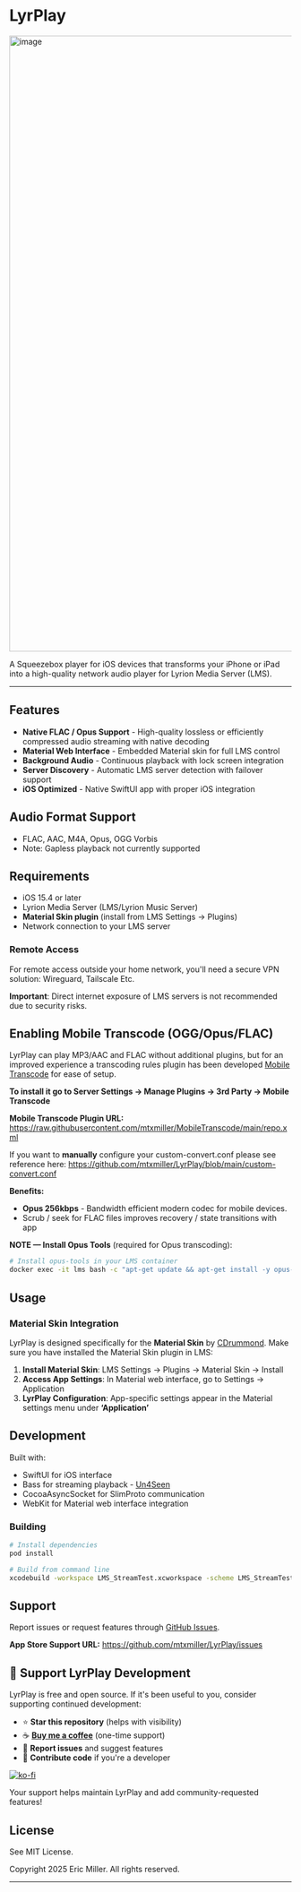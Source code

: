 # LyrPlay

<img width="2880" height="1100" alt="image" src="https://github.com/user-attachments/assets/eb77fa7f-3e40-4d72-af53-4840fa07e22b" />



A Squeezebox player for iOS devices that transforms your iPhone or iPad into a high-quality network audio player for Lyrion Media Server (LMS).

---

## Features

- **Native FLAC / Opus Support** - High-quality lossless or efficiently compressed audio streaming with native decoding
- **Material Web Interface** - Embedded Material skin for full LMS control
- **Background Audio** - Continuous playback with lock screen integration
- **Server Discovery** - Automatic LMS server detection with failover support
- **iOS Optimized** - Native SwiftUI app with proper iOS integration

## Audio Format Support

- FLAC, AAC, M4A, Opus, OGG Vorbis
- Note: Gapless playback not currently supported

## Requirements

- iOS 15.4 or later
- Lyrion Media Server (LMS/Lyrion Music Server)
- **Material Skin plugin** (install from LMS Settings → Plugins)
- Network connection to your LMS server

### Remote Access

For remote access outside your home network, you'll need a secure VPN solution: Wireguard, Tailscale Etc. 

**Important**: Direct internet exposure of LMS servers is not recommended due to security risks. 

## Enabling Mobile Transcode (OGG/Opus/FLAC)

LyrPlay can play MP3/AAC and FLAC without additional plugins, but for an improved experience a transcoding rules plugin has been developed [Mobile Transcode](https://github.com/mtxmiller/MobileTranscode) for ease of setup.  

**To install it go to Server Settings -> Manage Plugins -> 3rd Party -> Mobile Transcode**

**Mobile Transcode Plugin URL:** https://raw.githubusercontent.com/mtxmiller/MobileTranscode/main/repo.xml

If you want to **manually** configure your custom-convert.conf please see reference here: https://github.com/mtxmiller/LyrPlay/blob/main/custom-convert.conf

**Benefits:**
- **Opus 256kbps** - Bandwidth efficient modern codec for mobile devices.
- Scrub / seek for FLAC files improves recovery / state transitions with app

**NOTE — Install Opus Tools** (required for Opus transcoding):

```bash
# Install opus-tools in your LMS container
docker exec -it lms bash -c "apt-get update && apt-get install -y opus-tools"
```

## Usage

### Material Skin Integration

LyrPlay is designed specifically for the **Material Skin** by [CDrummond](https://github.com/CDrummond/lms-material). Make sure you have installed the Material Skin plugin in LMS:

1. **Install Material Skin**: LMS Settings → Plugins → Material Skin → Install
2. **Access App Settings**: In Material web interface, go to Settings → Application
3. **LyrPlay Configuration**: App-specific settings appear in the Material settings menu under **‘Application’**

## Development

Built with:
- SwiftUI for iOS interface
- Bass for streaming playback - [Un4Seen](https://www.un4seen.com)
- CocoaAsyncSocket for SlimProto communication
- WebKit for Material web interface integration

### Building

```bash
# Install dependencies
pod install

# Build from command line
xcodebuild -workspace LMS_StreamTest.xcworkspace -scheme LMS_StreamTest -configuration Debug build
```

## Support

Report issues or request features through [GitHub Issues](https://github.com/mtxmiller/LyrPlay/issues).

**App Store Support URL:** https://github.com/mtxmiller/LyrPlay/issues

## 💖 Support LyrPlay Development

LyrPlay is free and open source. If it's been useful to you, consider supporting continued development:

- ⭐ **Star this repository** (helps with visibility)
- ☕ **[Buy me a coffee](https://ko-fi.com/mtxmiller)** (one-time support)
- 🐛 **Report issues** and suggest features
- 🤝 **Contribute code** if you're a developer

[![ko-fi](https://ko-fi.com/img/githubbutton_sm.svg)](https://ko-fi.com/mtxmiller)

Your support helps maintain LyrPlay and add community-requested features!

## License

See MIT License. 

Copyright 2025 Eric Miller. All rights reserved.

---
